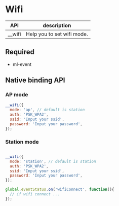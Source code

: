 # Wifi


| API | description |
| --- | --- |
| __wifi | Help you to set wifi mode. |

## Required

* ml-event

## Native binding API 

### AP mode

``` js
__wifi({
  mode: 'ap', // default is station
  auth: 'PSK_WPA2',
  ssid: 'Input your ssid',
  password: 'Input your password',
});

```

### Station mode

``` js

__wifi({
  mode: 'station', // default is station
  auth: 'PSK_WPA2',
  ssid: 'Input your ssid',
  password: 'Input your password',
});

global.eventStatus.on('wifiConnect', function(){
  // if wifi connect ...
});

```

